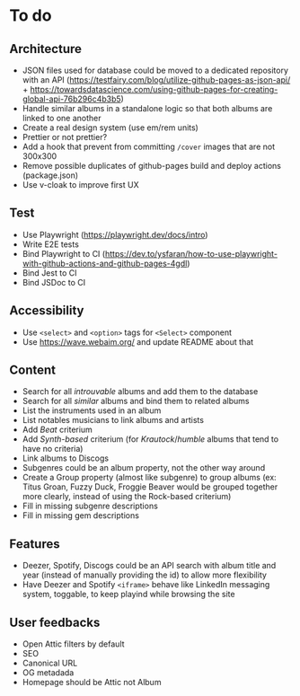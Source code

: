 # To do

## Architecture

- JSON files used for database could be moved to a dedicated repository with an API (https://testfairy.com/blog/utilize-github-pages-as-json-api/ + https://towardsdatascience.com/using-github-pages-for-creating-global-api-76b296c4b3b5)
- Handle similar albums in a standalone logic so that both albums are linked to one another
- Create a real design system (use em/rem units)
- Prettier or not prettier?
- Add a hook that prevent from committing `/cover` images that are not 300x300
- Remove possible duplicates of github-pages build and deploy actions (package.json)
- Use v-cloak to improve first UX

## Test

- Use Playwright (https://playwright.dev/docs/intro)
- Write E2E tests
- Bind Playwright to CI (https://dev.to/ysfaran/how-to-use-playwright-with-github-actions-and-github-pages-4gdl)
- Bind Jest to CI
- Bind JSDoc to CI

## Accessibility

- Use `<select>` and `<option>` tags for `<Select>` component
- Use https://wave.webaim.org/ and update README about that

## Content

- Search for all *introuvable* albums and add them to the database
- Search for all *similar* albums and bind them to related albums
- List the instruments used in an album
- List notables musicians to link albums and artists
- Add *Beat* criterium
- Add *Synth-based* criterium (for *Krautock*/*humble* albums that tend to have no criteria)
- Link albums to Discogs
- Subgenres could be an album property, not the other way around
- Create a Group property (almost like subgenre) to group albums (ex: Titus Groan, Fuzzy Duck, Froggie Beaver would be grouped together more clearly, instead of using the Rock-based criterium)
- Fill in missing subgenre descriptions
- Fill in missing gem descriptions

## Features

- Deezer, Spotify, Discogs could be an API search with album title and year (instead of manually providing the id) to allow more flexibility
- Have Deezer and Spotify `<iframe>` behave like LinkedIn messaging system, toggable, to keep playind while browsing the site

## User feedbacks

- Open Attic filters by default
- SEO
- Canonical URL
- OG metadada
- Homepage should be Attic not Album
